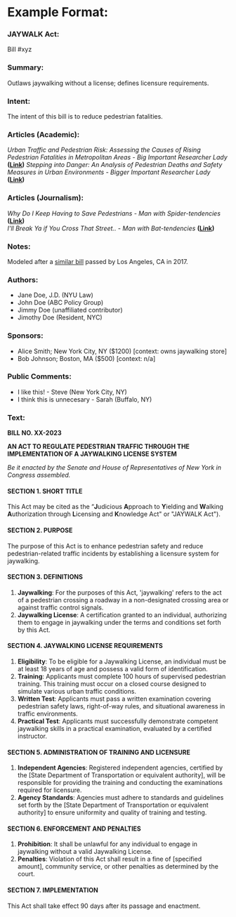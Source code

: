 # Example Format:
### **JAYWALK Act:**
Bill #xyz
<br>

### Summary:
Outlaws jaywalking without a license; defines licensure requirements.
<br>

### Intent:
The intent of this bill is to reduce pedestrian fatalities. 
<br>

### Articles (Academic):
*Urban Traffic and Pedestrian Risk: Assessing the Causes of Rising Pedestrian Fatalities in Metropolitan Areas - Big Important Researcher Lady* **([Link](https://www.google.com))**
*Stepping into Danger: An Analysis of Pedestrian Deaths and Safety Measures in Urban Environments - Bigger Important Researcher Lady* **([Link](https://www.google.com))**
<br>

### Articles (Journalism):
*Why Do I Keep Having to Save Pedestrians - Man with Spider-tendencies* **([Link](https://www.google.com))**<br>
*I'll Break Ya if You Cross That Street.. - Man with Bat-tendencies* **([Link](https://www.google.com))**<br>


### Notes:
Modeled after a [similar bill](https://www.google.com) passed by Los Angeles, CA in 2017.<br>


### Authors:
* Jane Doe, J.D. (NYU Law)
* John Doe (ABC Policy Group)
* Jimmy Doe (unaffiliated contributor)
* Jimothy Doe (Resident, NYC)<br>

### Sponsors:
* Alice Smith; New York City, NY ($1200) [context: owns jaywalking store]
* Bob Johnson; Boston, MA ($500) [context: n/a]<br>

### Public Comments:
* I like this! - Steve (New York City, NY)
* I think this is unnecesary - Sarah (Buffalo, NY)<br>

### Text:<br>

**BILL NO. XX-2023**<br>

**AN ACT TO REGULATE PEDESTRIAN TRAFFIC THROUGH THE IMPLEMENTATION OF A JAYWALKING LICENSE SYSTEM**

*Be it enacted by the Senate and House of Representatives of New York in Congress assembled.*

#### SECTION 1. SHORT TITLE
This Act may be cited as the “**J**udicious **A**pproach to **Y**ielding and **W**alking **A**uthorization through **L**icensing and **K**nowledge Act" or "JAYWALK Act").

#### SECTION 2. PURPOSE
The purpose of this Act is to enhance pedestrian safety and reduce pedestrian-related traffic incidents by establishing a licensure system for jaywalking.

#### SECTION 3. DEFINITIONS
1. **Jaywalking**: For the purposes of this Act, 'jaywalking' refers to the act of a pedestrian crossing a roadway in a non-designated crossing area or against traffic control signals.
2. **Jaywalking License**: A certification granted to an individual, authorizing them to engage in jaywalking under the terms and conditions set forth by this Act.

#### SECTION 4. JAYWALKING LICENSE REQUIREMENTS
1. **Eligibility**: To be eligible for a Jaywalking License, an individual must be at least 18 years of age and possess a valid form of identification.
2. **Training**: Applicants must complete 100 hours of supervised pedestrian training. This training must occur on a closed course designed to simulate various urban traffic conditions.
3. **Written Test**: Applicants must pass a written examination covering pedestrian safety laws, right-of-way rules, and situational awareness in traffic environments.
4. **Practical Test**: Applicants must successfully demonstrate competent jaywalking skills in a practical examination, evaluated by a certified instructor.

#### SECTION 5. ADMINISTRATION OF TRAINING AND LICENSURE
1. **Independent Agencies**: Registered independent agencies, certified by the [State Department of Transportation or equivalent authority], will be responsible for providing the training and conducting the examinations required for licensure.
2. **Agency Standards**: Agencies must adhere to standards and guidelines set forth by the [State Department of Transportation or equivalent authority] to ensure uniformity and quality of training and testing.

#### SECTION 6. ENFORCEMENT AND PENALTIES
1. **Prohibition**: It shall be unlawful for any individual to engage in jaywalking without a valid Jaywalking License.
2. **Penalties**: Violation of this Act shall result in a fine of [specified amount], community service, or other penalties as determined by the court.

#### SECTION 7. IMPLEMENTATION
This Act shall take effect 90 days after its passage and enactment.
